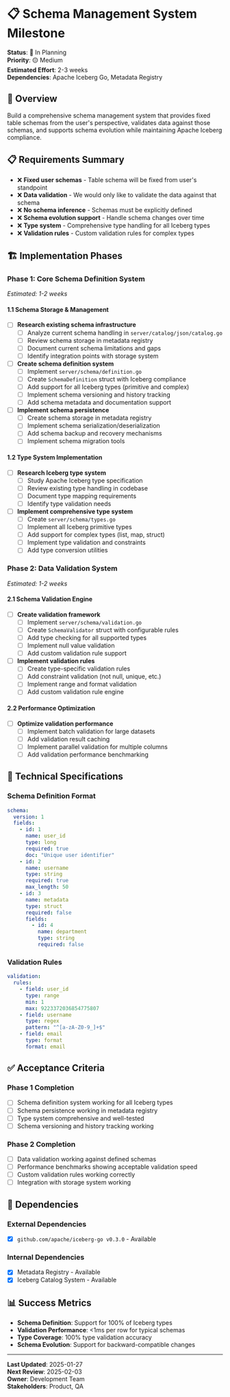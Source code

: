 # 📋 Schema Management System Milestone

**Status**: 🚧 In Planning  
**Priority**: 🟡 Medium  
**Estimated Effort**: 2-3 weeks  
**Dependencies**: Apache Iceberg Go, Metadata Registry  

## 🎯 Overview

Build a comprehensive schema management system that provides fixed table schemas from the user's perspective, validates data against those schemas, and supports schema evolution while maintaining Apache Iceberg compliance.

## 📋 Requirements Summary

- ❌ **Fixed user schemas** - Table schema will be fixed from user's standpoint
- ❌ **Data validation** - We would only like to validate the data against that schema
- ❌ **No schema inference** - Schemas must be explicitly defined
- ❌ **Schema evolution support** - Handle schema changes over time
- ❌ **Type system** - Comprehensive type handling for all Iceberg types
- ❌ **Validation rules** - Custom validation rules for complex types

## 🏗️ Implementation Phases

### **Phase 1: Core Schema Definition System**
*Estimated: 1-2 weeks*

#### **1.1 Schema Storage & Management**
- [ ] **Research existing schema infrastructure**
  - [ ] Analyze current schema handling in `server/catalog/json/catalog.go`
  - [ ] Review schema storage in metadata registry
  - [ ] Document current schema limitations and gaps
  - [ ] Identify integration points with storage system

- [ ] **Create schema definition system**
  - [ ] Implement `server/schema/definition.go`
  - [ ] Create `SchemaDefinition` struct with Iceberg compliance
  - [ ] Add support for all Iceberg types (primitive and complex)
  - [ ] Implement schema versioning and history tracking
  - [ ] Add schema metadata and documentation support

- [ ] **Implement schema persistence**
  - [ ] Create schema storage in metadata registry
  - [ ] Implement schema serialization/deserialization
  - [ ] Add schema backup and recovery mechanisms
  - [ ] Implement schema migration tools

#### **1.2 Type System Implementation**
- [ ] **Research Iceberg type system**
  - [ ] Study Apache Iceberg type specification
  - [ ] Review existing type handling in codebase
  - [ ] Document type mapping requirements
  - [ ] Identify type validation needs

- [ ] **Implement comprehensive type system**
  - [ ] Create `server/schema/types.go`
  - [ ] Implement all Iceberg primitive types
  - [ ] Add support for complex types (list, map, struct)
  - [ ] Implement type validation and constraints
  - [ ] Add type conversion utilities

### **Phase 2: Data Validation System**
*Estimated: 1-2 weeks*

#### **2.1 Schema Validation Engine**
- [ ] **Create validation framework**
  - [ ] Implement `server/schema/validation.go`
  - [ ] Create `SchemaValidator` struct with configurable rules
  - [ ] Add type checking for all supported types
  - [ ] Implement null value validation
  - [ ] Add custom validation rule support

- [ ] **Implement validation rules**
  - [ ] Create type-specific validation rules
  - [ ] Add constraint validation (not null, unique, etc.)
  - [ ] Implement range and format validation
  - [ ] Add custom validation rule engine

#### **2.2 Performance Optimization**
- [ ] **Optimize validation performance**
  - [ ] Implement batch validation for large datasets
  - [ ] Add validation result caching
  - [ ] Implement parallel validation for multiple columns
  - [ ] Add validation performance benchmarking

## 🔧 Technical Specifications

### **Schema Definition Format**
```yaml
schema:
  version: 1
  fields:
    - id: 1
      name: user_id
      type: long
      required: true
      doc: "Unique user identifier"
    - id: 2
      name: username
      type: string
      required: true
      max_length: 50
    - id: 3
      name: metadata
      type: struct
      required: false
      fields:
        - id: 4
          name: department
          type: string
          required: false
```

### **Validation Rules**
```yaml
validation:
  rules:
    - field: user_id
      type: range
      min: 1
      max: 9223372036854775807
    - field: username
      type: regex
      pattern: "^[a-zA-Z0-9_]+$"
    - field: email
      type: format
      format: email
```

## ✅ Acceptance Criteria

### **Phase 1 Completion**
- [ ] Schema definition system working for all Iceberg types
- [ ] Schema persistence working in metadata registry
- [ ] Type system comprehensive and well-tested
- [ ] Schema versioning and history tracking working

### **Phase 2 Completion**
- [ ] Data validation working against defined schemas
- [ ] Performance benchmarks showing acceptable validation speed
- [ ] Custom validation rules working correctly
- [ ] Integration with storage system working

## 🚧 Dependencies

### **External Dependencies**
- [x] `github.com/apache/iceberg-go v0.3.0` - Available

### **Internal Dependencies**
- [x] Metadata Registry - Available
- [x] Iceberg Catalog System - Available

## 📊 Success Metrics

- **Schema Definition**: Support for 100% of Iceberg types
- **Validation Performance**: <1ms per row for typical schemas
- **Type Coverage**: 100% type validation accuracy
- **Schema Evolution**: Support for backward-compatible changes

---

**Last Updated**: 2025-01-27  
**Next Review**: 2025-02-03  
**Owner**: Development Team  
**Stakeholders**: Product, QA
